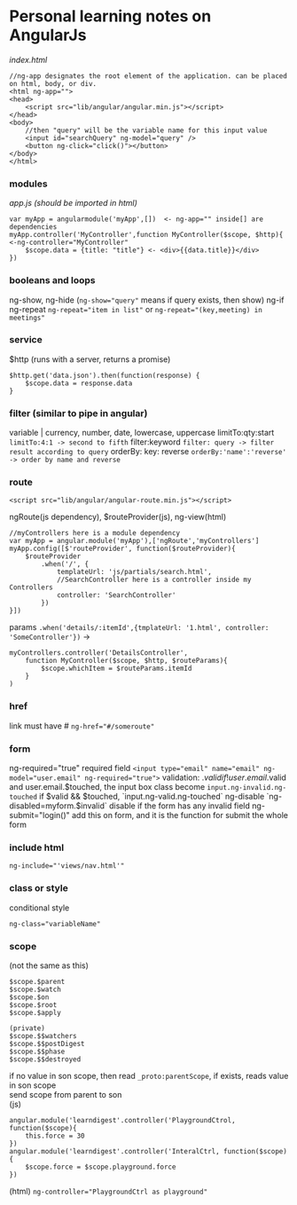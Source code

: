 # Personal learning notes on AngularJs

*index.html*
```
//ng-app designates the root element of the application. can be placed on html, body, or div.
<html ng-app="">
<head>
    <script src="lib/angular/angular.min.js"></script>
</head>
<body>
    //then "query" will be the variable name for this input value
    <input id="searchQuery" ng-model="query" />
    <button ng-click="click()"></button>
</body>
</html>
```
### modules
*app.js (should be imported in html)*
```
var myApp = angularmodule('myApp',[])  <- ng-app="" inside[] are dependencies
myApp.controller('MyController',function MyController($scope, $http){ <-ng-controller="MyController"
    $scope.data = {title: "title"} <- <div>{{data.title}}</div>
})
```
### booleans and loops
ng-show, ng-hide (`ng-show="query"` means if query exists, then show)
ng-if
ng-repeat `ng-repeat="item in list"` or `ng-repeat="(key,meeting) in meetings"`

### service
$http (runs with a server, returns a promise)
```
$http.get('data.json').then(function(response) {
    $scope.data = response.data
}
```

### filter (similar to pipe in angular) 
variable | currency, number, date, lowercase, uppercase
limitTo:qty:start `limitTo:4:1 -> second to fifth`
filter:keyword `filter: query -> filter result according to query`
orderBy: key: reverse `orderBy:'name':'reverse' -> order by name and reverse`

### route 
```
<script src="lib/angular/angular-route.min.js"></script>
```
ngRoute(js dependency), $routeProvider(js), ng-view(html)
```
//myControllers here is a module dependency
var myApp = angular.module('myApp'),['ngRoute','myControllers']
myApp.config([$'routeProvider', function($routeProvider){
    $routeProvider
        .when('/', {
            templateUrl: 'js/partials/search.html',
            //SearchController here is a controller inside my Controllers
            controller: 'SearchController'
        })
}])
```

params
`.when('details/:itemId',{tmplateUrl: '1.html', controller: 'SomeController'})`
-> 
```
myControllers.controller('DetailsController',
    function MyController($scope, $http, $routeParams){
        $scope.whichItem = $routeParams.itemId
    }
)
```

### href
link must have #
`ng-href="#/someroute"`

### form
ng-required="true" required field
`<input type="email" name="email" ng-model="user.email" ng-required="true">`
validation: $.valid
if !user.email.$valid and user.email.$touched, the input box class become `input.ng-invalid.ng-touched`
if $valid && $touched, `input.ng-valid.ng-touched`
ng-disable
`ng-disabled=myform.$invalid` disable if the form has any invalid field
ng-submit="login()" add this on form, and it is the function for submit the whole form

### include html
`ng-include="'views/nav.html'"`

### class or style
conditional style
```
ng-class="variableName"
```

### scope
(not the same as this)
```
$scope.$parent
$scope.$watch
$scope.$on
$scope.$root
$scope.$apply
```
```
(private)
$scope.$$watchers
$scope.$$postDigest
$scope.$$phase
$scope.$$destroyed
```

if no value in son scope, then read `_proto:parentScope`, if exists, reads value in son scope  
send scope from parent to son  
(js)
```
angular.module('learndigest'.controller('PlaygroundCtrol, function($scope){
	this.force = 30
})
angular.module('learndigest'.controller('InteralCtrl, function($scope){
	$scope.force = $scope.playground.force
})
```
(html) `ng-controller="PlaygroundCtrl as playground"`
